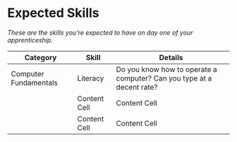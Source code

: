 # Expected Skills

_These are the skills you're expected to have on day one of your apprenticeship._

| Category             |  Skill        |  Details                                                          |
|----------------------| ------------- | ----------------------------------------------------------------- |
|Computer Fundamentals | Literacy      | Do you know how to operate a computer? Can you type at a decent rate? |
|                      |  Content Cell | Content Cell  |
|                      | Content Cell  | Content Cell  |

